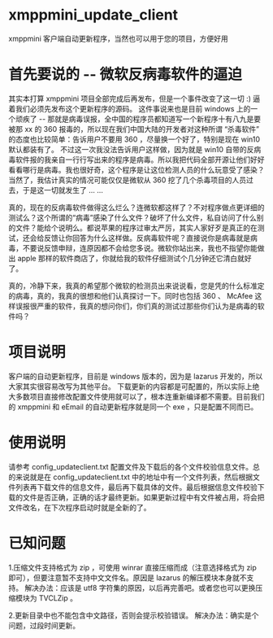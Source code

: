 # xmppmini_update_client
xmppmini 客户端自动更新程序，当然也可以用于您的项目，方便好用

# 首先要说的 -- 微软反病毒软件的逼迫
其实本打算 xmppmini 项目全部完成后再发布，但是一个事件改变了这一切 :) 逼着我们必须先发布这个更新程序的源码。
这件事说来也是目前 windows 上的一个顽疾了 -- 那就是病毒误报，全中国的程序员都知道写一个新程序十有八九是要被那 xx 的 360 报毒的，所以现在我们中国大陆的开发者对这种所谓 “杀毒软件” 的态度也比较简单：告诉用户不要用 360 ，尽量换一个好了，特别是现在 win10 默认都装有了。
不过这一次我没法告诉用户这样做，因为就是 win10 自带的反病毒软件报的我亲自一行行写出来的程序是病毒。所以我把代码全部开源让他们好好看看哪行是病毒。我也很好奇，这个程序是让这位检测人员的什么玩意受了感染？
当然了，我估计真实的情况可能仅仅是微软从 360 挖了几个杀毒项目的人员过去，于是这一切就发生了 ... ...

真的，现在的反病毒软件做得这么烂么？连微软都这样了？不对程序做点更详细的测试么？这个所谓的“病毒”感染了什么文件？破坏了什么文件，私自访问了什么别的文件？能给个说明么。都说苹果的程序过审太严厉，其实人家好歹是真正的在测试，还会给反馈让你回答为什么这样做。反病毒软件呢？直接说你是病毒就是病毒，不要说反馈申辩，连原因都不会给您多说。微软你站出来，我也不指望你能做出 apple 那样的软件商店了，你就给我的软件仔细测试个几分钟还它清白就好了。

真的，冷静下来，我真的希望那个微软的检测员出来说说看，您是凭的什么标准定的病毒，真的，我真的很想和他们认真探讨一下。同时也包括 360 、 McAfee 这样误报很严重的软件，我真的想问你们，你们真的测试过那些你们认为是病毒的软件吗？


# 项目说明
客户端的自动更新程序，目前是 windows 版本的，因为是 lazarus 开发的，所以大家其实很容易改写为其他平台。
下载更新的内容都是可配置的，所以实际上绝大多数项目直接修改配置文件使用就可以了，根本连重新编译都不需要。目前我们的 xmppmini 和 eEmail 的自动更新程序就是同一个 exe ，只是配置不同而已。

# 使用说明
请参考 config_updateclient.txt 配置文件及下载后的各个文件校验信息文件。总的来说就是在 config_updateclient.txt 中的地址中有一个文件列表，然后根据文件列表再下载文件的信息文件，最后再下载具体的文件。最后根据信息文件校验下载的文件是否正确，正确的话才最终更新。如果更新过程中有文件被占用，将会把文件改名，在下次程序启动时就是全新的了。

# 已知问题

1.压缩文件支持格式为 zip ，可使用 winrar 直接压缩而成（注意选择格式为 zip 即可），但要注意暂不支持中文文件名。原因是 lazarus 的解压模块本身就不支持。
解决办法：应该是 utf8 字符集的原因，以后再完善吧。或者您也可以更换压缩模块为 TVCLZip 。

2.更新目录中也不能包含中文路径，否则会提示校验错误。
解决办法：确实是个问题，过段时间更新。
